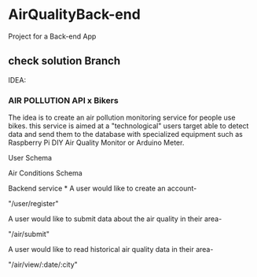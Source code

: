# AirQualityBack-end
Project for a Back-end App
## check solution Branch

IDEA:

### AIR POLLUTION API x Bikers

The idea is to create an air pollution monitoring service for people use bikes. this service is aimed at a "technological" users target able to detect data and send them to the database with specialized equipment such as Raspberry Pi DIY Air Quality Monitor or Arduino Meter.

User Schema

Air Conditions Schema

Backend service *
A user would like to create an account-

"/user/register"

A user would like to submit data about the air quality in their area-

"/air/submit"

A user would like to read historical air quality data in their area-

"/air/view/:date/:city"
